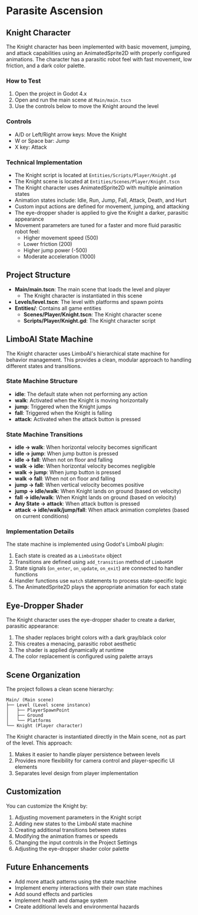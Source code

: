 # Parasite Ascension

## Knight Character

The Knight character has been implemented with basic movement, jumping, and attack capabilities using an AnimatedSprite2D with properly configured animations. The character has a parasitic robot feel with fast movement, low friction, and a dark color palette.

### How to Test

1. Open the project in Godot 4.x
2. Open and run the main scene at `Main/main.tscn`
3. Use the controls below to move the Knight around the level

### Controls

- A/D or Left/Right arrow keys: Move the Knight
- W or Space bar: Jump
- X key: Attack

### Technical Implementation

- The Knight script is located at `Entities/Scripts/Player/Knight.gd`
- The Knight scene is located at `Entities/Scenes/Player/Knight.tscn`
- The Knight character uses AnimatedSprite2D with multiple animation states
- Animation states include: Idle, Run, Jump, Fall, Attack, Death, and Hurt
- Custom input actions are defined for movement, jumping, and attacking
- The eye-dropper shader is applied to give the Knight a darker, parasitic appearance
- Movement parameters are tuned for a faster and more fluid parasitic robot feel:
  - Higher movement speed (500)
  - Lower friction (200)
  - Higher jump power (-500)
  - Moderate acceleration (1000)

## Project Structure

- **Main/main.tscn**: The main scene that loads the level and player
  - The Knight character is instantiated in this scene
- **Levels/level.tscn**: The level with platforms and spawn points
- **Entities/**: Contains all game entities
  - **Scenes/Player/Knight.tscn**: The Knight character scene
  - **Scripts/Player/Knight.gd**: The Knight character script

## LimboAI State Machine

The Knight character uses LimboAI's hierarchical state machine for behavior management. This provides a clean, modular approach to handling different states and transitions.

### State Machine Structure

- **idle**: The default state when not performing any action
- **walk**: Activated when the Knight is moving horizontally
- **jump**: Triggered when the Knight jumps
- **fall**: Triggered when the Knight is falling
- **attack**: Activated when the attack button is pressed

### State Machine Transitions

- **idle → walk**: When horizontal velocity becomes significant
- **idle → jump**: When jump button is pressed
- **idle → fall**: When not on floor and falling
- **walk → idle**: When horizontal velocity becomes negligible
- **walk → jump**: When jump button is pressed
- **walk → fall**: When not on floor and falling
- **jump → fall**: When vertical velocity becomes positive
- **jump → idle/walk**: When Knight lands on ground (based on velocity)
- **fall → idle/walk**: When Knight lands on ground (based on velocity)
- **Any State → attack**: When attack button is pressed
- **attack → idle/walk/jump/fall**: When attack animation completes (based on current conditions)

### Implementation Details

The state machine is implemented using Godot's LimboAI plugin:

1. Each state is created as a `LimboState` object
2. Transitions are defined using `add_transition` method of `LimboHSM`
3. State signals (`on_enter`, `on_update`, `on_exit`) are connected to handler functions
4. Handler functions use `match` statements to process state-specific logic
5. The AnimatedSprite2D plays the appropriate animation for each state

## Eye-Dropper Shader

The Knight character uses the eye-dropper shader to create a darker, parasitic appearance:

1. The shader replaces bright colors with a dark gray/black color
2. This creates a menacing, parasitic robot aesthetic
3. The shader is applied dynamically at runtime
4. The color replacement is configured using palette arrays

## Scene Organization

The project follows a clean scene hierarchy:

```
Main/ (Main scene)
├── Level (Level scene instance)
│   ├── PlayerSpawnPoint
│   ├── Ground
│   └── Platforms
└── Knight (Player character)
```

The Knight character is instantiated directly in the Main scene, not as part of the level. This approach:

1. Makes it easier to handle player persistence between levels
2. Provides more flexibility for camera control and player-specific UI elements
3. Separates level design from player implementation

## Customization

You can customize the Knight by:

1. Adjusting movement parameters in the Knight script
2. Adding new states to the LimboAI state machine
3. Creating additional transitions between states
4. Modifying the animation frames or speeds
5. Changing the input controls in the Project Settings
6. Adjusting the eye-dropper shader color palette

## Future Enhancements

- Add more attack patterns using the state machine
- Implement enemy interactions with their own state machines
- Add sound effects and particles
- Implement health and damage system
- Create additional levels and environmental hazards 
